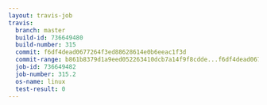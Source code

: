 ```yaml
---
layout: travis-job
travis:
  branch: master
  build-id: 736649480
  build-number: 315
  commit: f6df4dead0677264f3ed88628614e0b6eeac1f3d
  commit-range: b861b8379d1a9eed052263410dcb7a14f9f8cdde...f6df4dead0677264f3ed88628614e0b6eeac1f3d
  job-id: 736649482
  job-number: 315.2
  os-name: linux
  test-result: 0
---
```

